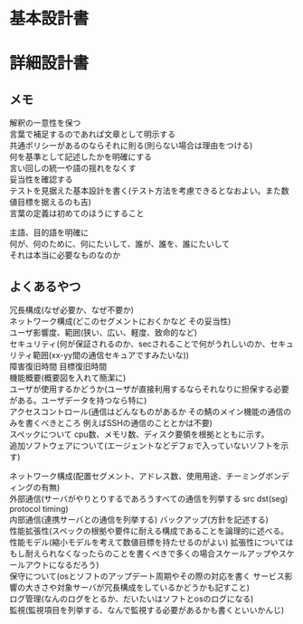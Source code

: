 # 基本設計書
# 詳細設計書

## メモ
解釈の一意性を保つ  
言葉で補足するのであれば文章として明示する  
共通ポリシーがあるのならそれに則る(則らない場合は理由をつける)  
何を基準として記述したかを明確にする  
言い回しの統一や語の揺れをなくす  
妥当性を確認する  
テストを見据えた基本設計を書く(テスト方法を考慮できるとなおよい。また数値目標を据えるのも吉)  
言葉の定義は初めてのほうにすること  

主語、目的語を明確に  
何が、何のために、何にたいして、誰が、誰を、誰にたいして  
それは本当に必要なものなのか
## よくあるやつ
冗長構成(なぜ必要か、なぜ不要か)  
ネットワーク構成(どこのセグメントにおくかなど その妥当性)  
ユーザ影響度、範囲(狭い、広い、軽度、致命的など)  
セキュリティ(何が保証されるのか、secされることで何がうれしいのか、セキュリティ範囲(xx-yy間の通信セキュアですみたいな))  
障害復旧時間 目標復旧時間  
機能概要(概要図を入れて簡潔に)  
ユーザが使用するかどうか(ユーザが直接利用するならそれなりに担保する必要がある。ユーザデータを持つなら特に)  
アクセスコントロール(通信はどんなものがあるか その鯖のメイン機能の通信のみを書くべきところ 例えばSSHの通信のこととかは不要)  
スペックについて cpu数、メモリ数、ディスク要領を根拠とともに示す。  
追加ソフトウェアについて(エージェントなどデフぉで入っていないソフトを示す)  

ネットワーク構成(配置セグメント、アドレス数、使用用途、チーミングボンディングの有無)  
外部通信(サーバがやりとりするであろうすべての通信を列挙する src dst(seg) protocol timing)  
内部通信(連携サーバとの通信を列挙する)
バックアップ(方針を記述する)  
性能拡張性(スペックの根拠や要件に耐える構成であることを論理的に述べる。 性能モデル(縮小モデルを考えて数値目標を持たせるのがよい) 拡張性についてはもし耐えられなくなったらのことを書くべきで多くの場合スケールアップやスケールアウトになるだろう)  
保守について(osとソフトのアップデート周期やその際の対応を書く サービス影響の大きさや対象サーバが冗長構成をしているかどうかも記すこと)  
ログ管理(なんのログをとるか、だいたいはソフトとosのログになる)  
監視(監視項目を列挙する、なんで監視する必要があるかも書くといいかんじ)
